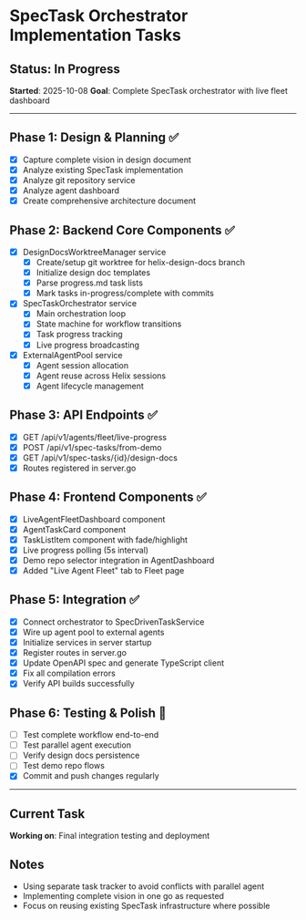 # SpecTask Orchestrator Implementation Tasks

## Status: In Progress
**Started**: 2025-10-08
**Goal**: Complete SpecTask orchestrator with live fleet dashboard

---

## Phase 1: Design & Planning ✅
- [x] Capture complete vision in design document
- [x] Analyze existing SpecTask implementation
- [x] Analyze git repository service
- [x] Analyze agent dashboard
- [x] Create comprehensive architecture document

## Phase 2: Backend Core Components ✅
- [x] DesignDocsWorktreeManager service
  - [x] Create/setup git worktree for helix-design-docs branch
  - [x] Initialize design doc templates
  - [x] Parse progress.md task lists
  - [x] Mark tasks in-progress/complete with commits
- [x] SpecTaskOrchestrator service
  - [x] Main orchestration loop
  - [x] State machine for workflow transitions
  - [x] Task progress tracking
  - [x] Live progress broadcasting
- [x] ExternalAgentPool service
  - [x] Agent session allocation
  - [x] Agent reuse across Helix sessions
  - [x] Agent lifecycle management

## Phase 3: API Endpoints ✅
- [x] GET /api/v1/agents/fleet/live-progress
- [x] POST /api/v1/spec-tasks/from-demo
- [x] GET /api/v1/spec-tasks/{id}/design-docs
- [x] Routes registered in server.go

## Phase 4: Frontend Components ✅
- [x] LiveAgentFleetDashboard component
- [x] AgentTaskCard component
- [x] TaskListItem component with fade/highlight
- [x] Live progress polling (5s interval)
- [x] Demo repo selector integration in AgentDashboard
- [x] Added "Live Agent Fleet" tab to Fleet page

## Phase 5: Integration ✅
- [x] Connect orchestrator to SpecDrivenTaskService
- [x] Wire up agent pool to external agents
- [x] Initialize services in server startup
- [x] Register routes in server.go
- [x] Update OpenAPI spec and generate TypeScript client
- [x] Fix all compilation errors
- [x] Verify API builds successfully

## Phase 6: Testing & Polish 🔄
- [ ] Test complete workflow end-to-end
- [ ] Test parallel agent execution
- [ ] Verify design docs persistence
- [ ] Test demo repo flows
- [x] Commit and push changes regularly

---

## Current Task
**Working on**: Final integration testing and deployment

## Notes
- Using separate task tracker to avoid conflicts with parallel agent
- Implementing complete vision in one go as requested
- Focus on reusing existing SpecTask infrastructure where possible
